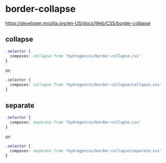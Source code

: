 # border-collapse

https://developer.mozilla.org/en-US/docs/Web/CSS/border-collapse

## collapse
```css
.selector {
  composes: collapse from 'hydrogencss/border-collapse.css'
}
```

or:
```css
.selector {
  composes: collapse from 'hydrogencss/border-collapse/collapse.css'
}
```

## separate
```css
.selector {
  composes: separate from 'hydrogencss/border-collapse.css'
}
```

or:
```css
.selector {
  composes: separate from 'hydrogencss/border-collapse/separate.css'
}
```

